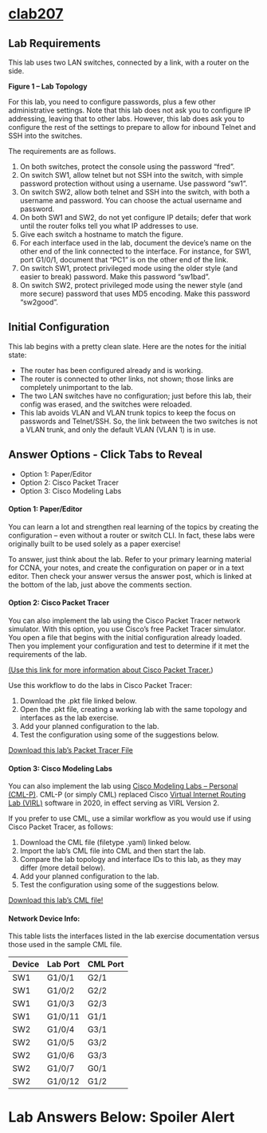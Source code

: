 # [clab207](https://www.certskills.com/clab207/)

## Lab Requirements

This lab uses two LAN switches, connected by a link, with a router on the side.

**Figure 1 – Lab Topology**

For this lab, you need to configure passwords, plus a few other administrative settings. Note that this lab does not ask you to configure IP addressing, leaving that to other labs. However, this lab does ask you to configure the rest of the settings to prepare to allow for inbound Telnet and SSH into the switches.

The requirements are as follows.

1. On both switches, protect the console using the password “fred”.
2. On switch SW1, allow telnet but not SSH into the switch, with simple password protection without using a username. Use password “sw1”.
3. On switch SW2, allow both telnet and SSH into the switch, with both a username and password. You can choose the actual username and password.
4. On both SW1 and SW2, do not yet configure IP details; defer that work until the router folks tell you what IP addresses to use.
5. Give each switch a hostname to match the figure.
6. For each interface used in the lab, document the device’s name on the other end of the link connected to the interface. For instance, for SW1, port G1/0/1, document that “PC1” is on the other end of the link.
7. On switch SW1, protect privileged mode using the older style (and easier to break) password. Make this password “sw1bad”.
8. On switch SW2, protect privileged mode using the newer style (and more secure) password that uses MD5 encoding. Make this password “sw2good”.

## Initial Configuration

This lab begins with a pretty clean slate. Here are the notes for the initial state:

- The router has been configured already and is working.
- The router is connected to other links, not shown; those links are completely unimportant to the lab.
- The two LAN switches have no configuration; just before this lab, their config was erased, and the switches were reloaded.
- This lab avoids VLAN and VLAN trunk topics to keep the focus on passwords and Telnet/SSH. So, the link between the two switches is not a VLAN trunk, and only the default VLAN (VLAN 1) is in use.

## Answer Options - Click Tabs to Reveal

- Option 1: Paper/Editor
- Option 2: Cisco Packet Tracer
- Option 3: Cisco Modeling Labs

#### Option 1: Paper/Editor

You can learn a lot and strengthen real learning of the topics by creating the configuration – even without a router or switch CLI. In fact, these labs were originally built to be used solely as a paper exercise!

To answer, just think about the lab. Refer to your primary learning material for CCNA, your notes, and create the configuration on paper or in a text editor. Then check your answer versus the answer post, which is linked at the bottom of the lab, just above the comments section.

#### Option 2: Cisco Packet Tracer

You can also implement the lab using the Cisco Packet Tracer network simulator. With this option, you use Cisco’s free Packet Tracer simulator. You open a file that begins with the initial configuration already loaded. Then you implement your configuration and test to determine if it met the requirements of the lab.

[(Use this link for more information about Cisco Packet Tracer.](https://www.certskills.com/packettracer))

Use this workflow to do the labs in Cisco Packet Tracer:

1. Download the .pkt file linked below.
2. Open the .pkt file, creating a working lab with the same topology and interfaces as the lab exercise.
3. Add your planned configuration to the lab.
4. Test the configuration using some of the suggestions below.

[Download this lab’s Packet Tracer File](https://files.certskills.com/virl/clab207.pkt)

#### Option 3: Cisco Modeling Labs

You can also implement the lab using [Cisco Modeling Labs – Personal (CML-P)](https://developer.cisco.com/modeling-labs/). CML-P (or simply CML) replaced Cisco [Virtual Internet Routing Lab (VIRL)](https://virl.cisco.com/) software in 2020, in effect serving as VIRL Version 2.

If you prefer to use CML, use a similar workflow as you would use if using Cisco Packet Tracer, as follows:

1. Download the CML file (filetype .yaml) linked below.
2. Import the lab’s CML file into CML and then start the lab.
3. Compare the lab topology and interface IDs to this lab, as they may differ (more detail below).
4. Add your planned configuration to the lab.
5. Test the configuration using some of the suggestions below.

[Download this lab’s CML file!](https://files.certskills.com/virl/clab207.yaml)

#### Network Device Info:

This table lists the interfaces listed in the lab exercise documentation versus those used in the sample CML file.

| **Device** | **Lab Port** | **CML Port** |
| --- | --- | --- |
| SW1 | G1/0/1 | G2/1 |
| SW1 | G1/0/2 | G2/2 |
| SW1 | G1/0/3 | G2/3 |
| SW1 | G1/0/11 | G1/1 |
| SW2 | G1/0/4 | G3/1 |
| SW2 | G1/0/5 | G3/2 |
| SW2 | G1/0/6 | G3/3 |
| SW2 | G1/0/7 | G0/1 |
| SW2 | G1/0/12 | G1/2 |

# Lab Answers Below: Spoiler Alert